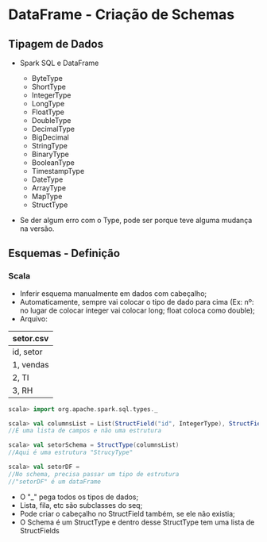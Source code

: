 # DataFrame - Criação de Schemas
## Tipagem de Dados

- Spark SQL e DataFrame
  - ByteType
  - ShortType
  - IntegerType
  - LongType
  - FloatType
  - DoubleType
  - DecimalType
  - BigDecimal
  - StringType
  - BinaryType
  - BooleanType
  - TimestampType
  - DateType
  - ArrayType
  - MapType
  - StructType
 
- Se der algum erro com o Type, pode ser porque teve alguma mudança na versão.

## Esquemas - Definição
### Scala
- Inferir esquema manualmente em dados com cabeçalho;
- Automaticamente, sempre vai colocar o tipo de dado para cima (Ex: nº: no lugar de colocar integer vai colocar long; float coloca como double);
- Arquivo:

| setor.csv |
| ------ |
| id, setor |
| 1, vendas |
| 2, TI |
| 3, RH |
```scala
scala> import org.apache.spark.sql.types._

scala> val columnsList = List(StructField("id", IntegerType), StructField("setor", StringType))
//É uma lista de campos e não uma estrutura

scala> val setorSchema = StructType(columnsList)
//Aqui é uma estrutura "StrucyType"

scala> val setorDF = 
//No schema, precisa passar um tipo de estrutura
//"setorDF" é um dataFrame
```
- O "_" pega todos os tipos de dados;
- Lista, fila, etc são subclasses do seq;
- Pode criar o cabeçalho no StructField também, se ele não existia;
- O Schema é um StructType e dentro desse StructType tem uma lista de StructFields

